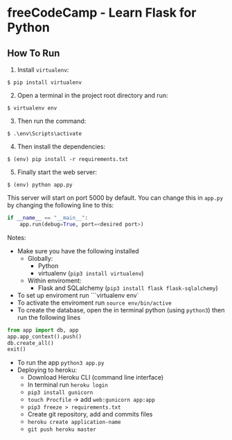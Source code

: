 # freeCodeCamp - Learn Flask for Python

## How To Run
1. Install `virtualenv`:
```
$ pip install virtualenv
```

2. Open a terminal in the project root directory and run:
```
$ virtualenv env
```

3. Then run the command:
```
$ .\env\Scripts\activate
```

4. Then install the dependencies:
```
$ (env) pip install -r requirements.txt
```

5. Finally start the web server:
```
$ (env) python app.py
```

This server will start on port 5000 by default. You can change this in `app.py` by changing the following line to this:

```python
if __name__ == "__main__":
    app.run(debug=True, port=<desired port>)
```

Notes:
- Make sure you have the following installed
    - Globally:
        - Python
        - virtualenv (`pip3 install virtualenv`)
    - Within enviroment:
        - Flask and SQLalchemy (`pip3 install flask flask-sqlalchemy`)
- To set up enviroment run ```virtualenv env`
- To activate the enviroment run `source env/bin/active`
- To create the database, open the in terminal python (using `python3`) then run the following lines 
```python
from app import db, app
app.app_context().push()
db.create_all()
exit()
```
- To run the app `python3 app.py`
- Deploying to heroku:
    - Download Heroku CLI (command line interface)
    - In terminal run `heroku login`
    - `pip3 install gunicorn`
    - `touch Procfile` -> add `web:gunicorn app:app`
    - `pip3 freeze > requirements.txt`
    - Create git repository, add and commits files
    - `heroku create application-name`
    - `git push heroku master`
